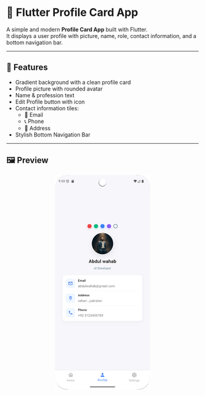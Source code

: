 # 📱 Flutter Profile Card App

A simple and modern **Profile Card App** built with Flutter.  
It displays a user profile with picture, name, role, contact information, and a bottom navigation bar.

---

## 🚀 Features
- Gradient background with a clean profile card
- Profile picture with rounded avatar
- Name & profession text
- Edit Profile button with icon
- Contact information tiles:
    - 📧 Email
    - 📞 Phone
    - 📍 Address
- Stylish Bottom Navigation Bar

---

## 🖼️ Preview
<p align="center">
  <img src="img.png" alt="App Preview" width="250">
</p>
